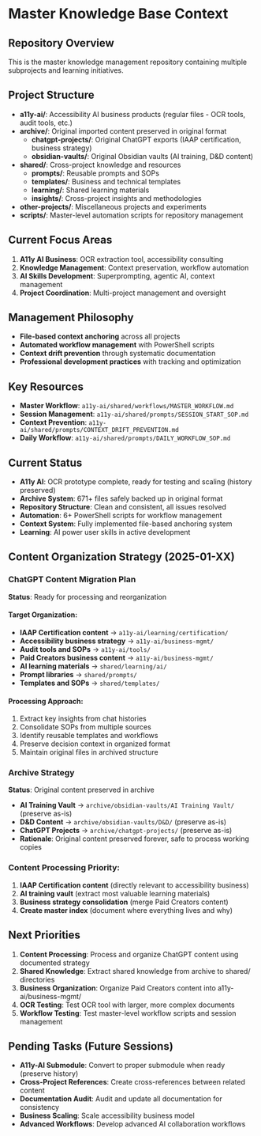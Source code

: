 # Master Knowledge Base Context

## Repository Overview
This is the master knowledge management repository containing multiple subprojects and learning initiatives.

## Project Structure
- **a11y-ai/**: Accessibility AI business products (regular files - OCR tools, audit tools, etc.)
- **archive/**: Original imported content preserved in original format
  - **chatgpt-projects/**: Original ChatGPT exports (IAAP certification, business strategy)
  - **obsidian-vaults/**: Original Obsidian vaults (AI training, D&D content)
- **shared/**: Cross-project knowledge and resources
  - **prompts/**: Reusable prompts and SOPs
  - **templates/**: Business and technical templates
  - **learning/**: Shared learning materials
  - **insights/**: Cross-project insights and methodologies
- **other-projects/**: Miscellaneous projects and experiments
- **scripts/**: Master-level automation scripts for repository management

## Current Focus Areas
1. **A11y AI Business**: OCR extraction tool, accessibility consulting
2. **Knowledge Management**: Context preservation, workflow automation
3. **AI Skills Development**: Superprompting, agentic AI, context management
4. **Project Coordination**: Multi-project management and oversight

## Management Philosophy
- **File-based context anchoring** across all projects
- **Automated workflow management** with PowerShell scripts
- **Context drift prevention** through systematic documentation
- **Professional development practices** with tracking and optimization

## Key Resources
- **Master Workflow**: `a11y-ai/shared/workflows/MASTER_WORKFLOW.md`
- **Session Management**: `a11y-ai/shared/prompts/SESSION_START_SOP.md`
- **Context Prevention**: `a11y-ai/shared/prompts/CONTEXT_DRIFT_PREVENTION.md`
- **Daily Workflow**: `a11y-ai/shared/prompts/DAILY_WORKFLOW_SOP.md`

## Current Status
- **A11y AI**: OCR prototype complete, ready for testing and scaling (history preserved)
- **Archive System**: 671+ files safely backed up in original format
- **Repository Structure**: Clean and consistent, all issues resolved
- **Automation**: 6+ PowerShell scripts for workflow management
- **Context System**: Fully implemented file-based anchoring system
- **Learning**: AI power user skills in active development

## Content Organization Strategy (2025-01-XX)

### ChatGPT Content Migration Plan
**Status**: Ready for processing and reorganization

#### Target Organization:
- **IAAP Certification content** → `a11y-ai/learning/certification/`
- **Accessibility business strategy** → `a11y-ai/business-mgmt/`
- **Audit tools and SOPs** → `a11y-ai/tools/`
- **Paid Creators business content** → `a11y-ai/business-mgmt/`
- **AI learning materials** → `shared/learning/ai/`
- **Prompt libraries** → `shared/prompts/`
- **Templates and SOPs** → `shared/templates/`

#### Processing Approach:
1. Extract key insights from chat histories
2. Consolidate SOPs from multiple sources
3. Identify reusable templates and workflows
4. Preserve decision context in organized format
5. Maintain original files in archived structure

### Archive Strategy
**Status**: Original content preserved in archive
- **AI Training Vault** → `archive/obsidian-vaults/AI Training Vault/` (preserve as-is)
- **D&D Content** → `archive/obsidian-vaults/D&D/` (preserve as-is)
- **ChatGPT Projects** → `archive/chatgpt-projects/` (preserve as-is)
- **Rationale**: Original content preserved forever, safe to process working copies

### Content Processing Priority:
1. **IAAP Certification content** (directly relevant to accessibility business)
2. **AI training vault** (extract most valuable learning materials)
3. **Business strategy consolidation** (merge Paid Creators content)
4. **Create master index** (document where everything lives and why)

## Next Priorities
1. **Content Processing**: Process and organize ChatGPT content using documented strategy
2. **Shared Knowledge**: Extract shared knowledge from archive to shared/ directories
3. **Business Organization**: Organize Paid Creators content into a11y-ai/business-mgmt/
4. **OCR Testing**: Test OCR tool with larger, more complex documents
5. **Workflow Testing**: Test master-level workflow scripts and session management

## Pending Tasks (Future Sessions)
- **A11y-AI Submodule**: Convert to proper submodule when ready (preserve history)
- **Cross-Project References**: Create cross-references between related content
- **Documentation Audit**: Audit and update all documentation for consistency
- **Business Scaling**: Scale accessibility business model
- **Advanced Workflows**: Develop advanced AI collaboration workflows

